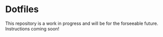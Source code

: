 Dotfiles
========

This repository is a work in progress and will be for the forseeable future.
Instructions coming soon!
